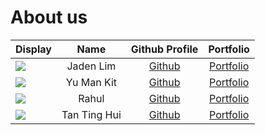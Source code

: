 # About us

Display |   Name    |             Github Profile              | Portfolio 
--------|:---------:|:---------------------------------------:|:---------:
![](/images/jaden.png) | Jaden Lim | [Github](https://github.com/jadenlimjc) | [Portfolio](https://www.linkedin.com/in/jadenlimjc/)
![](/images/Toby.jpg) | Yu Man Kit | [Github](https://github.com/Toby-Yu) | [Portfolio](toby-yu)
![](https://via.placeholder.com/100.png?text=Photo) | Rahul | [Github](https://github.com/rahuljai-05) | [Portfolio](rahuljai-05)
![](https://via.placeholder.com/100.png?text=Photo) | Tan Ting Hui | [Github](https://github.com/Ridiculouswifi) | [Portfolio](ridiculouswifi)

